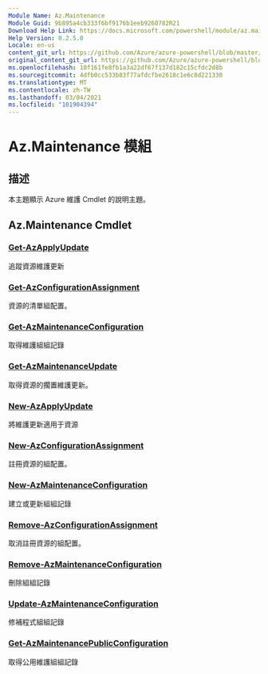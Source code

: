 ```yaml
---
Module Name: Az.Maintenance
Module Guid: 9b895a4cb333f6bf9176b1eeb9260782R21
Download Help Link: https://docs.microsoft.com/powershell/module/az.maintenance
Help Version: 0.2.5.0
Locale: en-us
content_git_url: https://github.com/Azure/azure-powershell/blob/master/src/Maintenance/Maintenance/help/Az.Maintenance.md
original_content_git_url: https://github.com/Azure/azure-powershell/blob/master/src/Maintenance/Maintenance/help/Az.Maintenance.md
ms.openlocfilehash: 10f161fe8fb1a3a22df67f137d182c15cfdc2d8b
ms.sourcegitcommit: 4dfb0cc533b83f77afdcfbe2618c1e6c8d221330
ms.translationtype: MT
ms.contentlocale: zh-TW
ms.lasthandoff: 03/04/2021
ms.locfileid: "101904394"
---
```

# Az.Maintenance 模組
## 描述
本主題顯示 Azure 維護 Cmdlet 的說明主題。

## Az.Maintenance Cmdlet
### [Get-AzApplyUpdate](Get-AzApplyUpdate.md)
追蹤資源維護更新

### [Get-AzConfigurationAssignment](Get-AzConfigurationAssignment.md)
資源的清單組配置。

### [Get-AzMaintenanceConfiguration](Get-AzMaintenanceConfiguration.md)
取得維護組組記錄

### [Get-AzMaintenanceUpdate](Get-AzMaintenanceUpdate.md)
取得資源的擱置維護更新。

### [New-AzApplyUpdate](New-AzApplyUpdate.md)
將維護更新適用于資源

### [New-AzConfigurationAssignment](New-AzConfigurationAssignment.md)
註冊資源的組配置。

### [New-AzMaintenanceConfiguration](New-AzMaintenanceConfiguration.md)
建立或更新組組記錄

### [Remove-AzConfigurationAssignment](Remove-AzConfigurationAssignment.md)
取消註冊資源的組配置。

### [Remove-AzMaintenanceConfiguration](Remove-AzMaintenanceConfiguration.md)
刪除組組記錄

### [Update-AzMaintenanceConfiguration](Update-AzMaintenanceConfiguration.md)
修補程式組組記錄

### [Get-AzMaintenancePublicConfiguration](Get-AzMaintenancePublicConfiguration.md)
取得公用維護組組記錄

